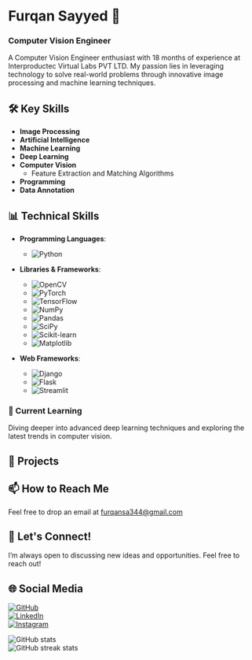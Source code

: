 # Furqan Sayyed 👋
### Computer Vision Engineer 

A Computer Vision Engineer enthusiast with 18 months of experience at Interproductec Virtual Labs PVT LTD. My passion lies in leveraging technology to solve real-world problems through innovative image processing and machine learning techniques.

## 🛠️ Key Skills  
- **Image Processing** 
- **Artificial Intelligence**
- **Machine Learning**
- **Deep Learning** 
- **Computer Vision**
  - Feature Extraction and Matching Algorithms
- **Programming**
- **Data Annotation**

## 📊 Technical Skills

- **Programming Languages**: 
  - ![Python](https://img.shields.io/badge/-Python-3776AB?style=flat&logo=python&logoColor=white)
  
- **Libraries & Frameworks**:
  - ![OpenCV](https://img.shields.io/badge/-OpenCV-5C3EE8?style=flat&logo=opencv&logoColor=white)
  - ![PyTorch](https://img.shields.io/badge/-PyTorch-EE4C2C?style=flat&logo=pytorch&logoColor=white)
  - ![TensorFlow](https://img.shields.io/badge/-TensorFlow-FF6F00?style=flat&logo=tensorflow&logoColor=white)
  - ![NumPy](https://img.shields.io/badge/-NumPy-013243?style=flat&logo=numpy&logoColor=white)
  - ![Pandas](https://img.shields.io/badge/-Pandas-150458?style=flat&logo=pandas&logoColor=white)
  - ![SciPy](https://img.shields.io/badge/-SciPy-8CAAE4?style=flat&logo=scipy&logoColor=white)
  - ![Scikit-learn](https://img.shields.io/badge/-Scikit%20Learn-F7931E?style=flat&logo=scikit-learn&logoColor=white)
  - ![Matplotlib](https://img.shields.io/badge/-Matplotlib-003B57?style=flat&logo=matplotlib&logoColor=white)

- **Web Frameworks**:
  - ![Django](https://img.shields.io/badge/django-%23092E20.svg?style=for-the-badge&logo=django&logoColor=white)
  - ![Flask](https://img.shields.io/badge/flask-%23000.svg?style=for-the-badge&logo=flask&logoColor=white)
  - ![Streamlit](https://img.shields.io/badge/Streamlit-%23FE4B4B.svg?style=for-the-badge&logo=streamlit&logoColor=white)

### 🌱 Current Learning
Diving deeper into advanced deep learning techniques and exploring the latest trends in computer vision.

## 📂 Projects

## 📫 How to Reach Me
Feel free to drop an email at [furqansa344@gmail.com](mailto:furqansa344@gmail.com) 

## 🤝 Let's Connect!
I’m always open to discussing new ideas and opportunities. Feel free to reach out!

## 🌐 Social Media
[![GitHub](https://cdn.jsdelivr.net/npm/simple-icons@3.0.1/icons/github.svg)](https://github.com/04092000f)  
[![LinkedIn](https://cdn.jsdelivr.net/npm/simple-icons@3.0.1/icons/linkedin.svg)](https://www.linkedin.com/in/sayyed-furqan-hussain-6b31071a6/)  
[![Instagram](https://cdn.jsdelivr.net/npm/simple-icons@3.0.1/icons/instagram.svg)](https://www.instagram.com/04092000f/)  

![GitHub stats](https://github-readme-stats.vercel.app/api?username=04092000f&show_icons=true)  
![GitHub streak stats](https://streak-stats.demolab.com/?user=04092000f)  
